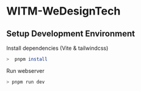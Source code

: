 # WITM-WeDesignTech

## Setup Development Environment

Install dependencies (Vite & tailwindcss)

```sh
>  pnpm install
```

Run webserver

```sh
> pnpm run dev
```
